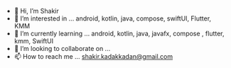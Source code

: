 - 👋 Hi, I’m Shakir
- 👀 I’m interested in ... android, kotlin, java, compose, swiftUI, Flutter, KMM
- 🌱 I’m currently learning ... android, kotlin, java, javafx, compose , flutter, kmm, SwiftUI
- 💞️ I’m looking to collaborate on ...
- 📫 How to reach me ... shakir.kadakkadan@gmail.com

<!---
ShakirEmstell/ShakirEmstell is a ✨ special ✨ repository because its `README.md` (this file) appears on your GitHub profile.
You can click the Preview link to take a look at your changes.
--->

